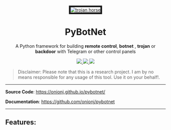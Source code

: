  
 <p align="center">
    <a href='https://github.com/onionj/pybotnet' target='_blank'><img src='https://files.virgool.io/upload/users/271869/posts/wxs2bk9hkqfx/ezoxwssoikqm.jpeg' border='5' alt='trojan horse'/></a>
    <h1 align="center">PyBotNet</h1>
    <p align="center"> 
    A Python framework for building <b>remote control</b>, <b>botnet</b> , <b>trojan</b>  or <b>backdoor</b> with Telegram or other control panels
    </p>
  <p align="center">
    <a href="https://github.com/onionj/pybotnet">
      <img src="https://img.shields.io/pypi/v/pybotnet?label=pybotnet" />
    </a>
    <a href="https://github.com/onionj/pybotnet/blob/master/LICENSE">
      <img src="https://img.shields.io/github/license/onionj/pybotnet" />
    </a>
    <a href="https://www.python.org/">
    	<img src="https://img.shields.io/pypi/pyversions/pybotnet" />
    </a>
  </p>
</p>
 

> Disclaimer: Please note that this is a research project. I am by no means responsible for any usage of this tool. Use it on your behalf!. 

---

**Source Code**: <a href="https://onionj.github.io/pybotnet/" target="_blank">https://onionj.github.io/pybotnet/</a>

**Documentation**: <a href="https://github.com/onionj/pybotnet" target="_blank">https://github.com/onionj/pybotnet</a>

---

## Features:


